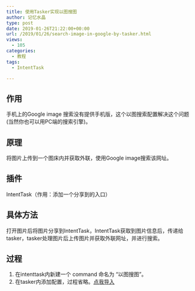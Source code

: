 ```yaml
---
title: 使用Tasker实现以图搜图
author: 记忆水晶
type: post
date: 2019-01-26T21:22:00+00:00
url: /2019/01/26/search-image-in-google-by-tasker.html
views:
  - 105
categories:
  - 教程
tags:
  - IntentTask

---
```

## 作用 

手机上的Google image 搜索没有提供手机版，这个以图搜索配置解决这个问题(当然你也可以用PC端的搜索引擎)。 

## 原理

将图片上传到一个图床内并获取外联，使用Google image搜索该网址。

## 插件 

IntentTask（作用：添加一个分享到的入口） 

## 具体方法 

打开图片后将图片分享到IntentTask，IntentTask获取到图片信息后，传递给tasker，tasker处理图片后上传图片并获取外联网址，并进行搜索。 

## 过程 

  1. 在intenttask内新建一个 command 命名为 “以图搜图”。
  2. 在tasker内添加配置，过程省略。[点我导入](https://taskernet.com/shares/?user=AS35m8kcE3fopVGguKw%2BJP1fYIWaL6G53enhFTrMP6xMnJawIbufv%2Fcr1krqlca25FgFK7KKdWs%3D&id=Profile%3A%E4%BB%A5%E5%9B%BE%E6%90%9C%E5%9B%BE)

